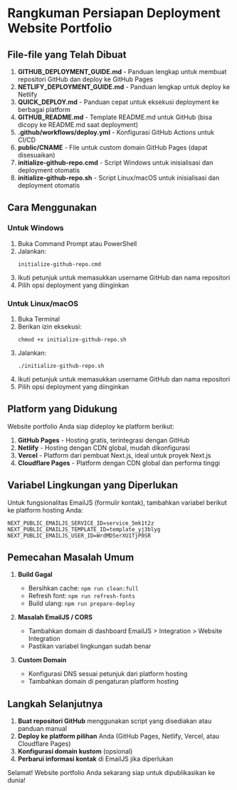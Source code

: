 # Rangkuman Persiapan Deployment Website Portfolio

## File-file yang Telah Dibuat

1. **GITHUB_DEPLOYMENT_GUIDE.md** - Panduan lengkap untuk membuat repositori GitHub dan deploy ke GitHub Pages
2. **NETLIFY_DEPLOYMENT_GUIDE.md** - Panduan lengkap untuk deploy ke Netlify
3. **QUICK_DEPLOY.md** - Panduan cepat untuk eksekusi deployment ke berbagai platform
4. **GITHUB_README.md** - Template README.md untuk GitHub (bisa dicopy ke README.md saat deployment)
5. **.github/workflows/deploy.yml** - Konfigurasi GitHub Actions untuk CI/CD
6. **public/CNAME** - File untuk custom domain GitHub Pages (dapat disesuaikan)
7. **initialize-github-repo.cmd** - Script Windows untuk inisialisasi dan deployment otomatis
8. **initialize-github-repo.sh** - Script Linux/macOS untuk inisialisasi dan deployment otomatis

## Cara Menggunakan

### Untuk Windows

1. Buka Command Prompt atau PowerShell
2. Jalankan:
   ```
   initialize-github-repo.cmd
   ```
3. Ikuti petunjuk untuk memasukkan username GitHub dan nama repositori
4. Pilih opsi deployment yang diinginkan

### Untuk Linux/macOS

1. Buka Terminal
2. Berikan izin eksekusi:
   ```
   chmod +x initialize-github-repo.sh
   ```
3. Jalankan:
   ```
   ./initialize-github-repo.sh
   ```
4. Ikuti petunjuk untuk memasukkan username GitHub dan nama repositori
5. Pilih opsi deployment yang diinginkan

## Platform yang Didukung

Website portfolio Anda siap dideploy ke platform berikut:

1. **GitHub Pages** - Hosting gratis, terintegrasi dengan GitHub
2. **Netlify** - Hosting dengan CDN global, mudah dikonfigurasi
3. **Vercel** - Platform dari pembuat Next.js, ideal untuk proyek Next.js
4. **Cloudflare Pages** - Platform dengan CDN global dan performa tinggi

## Variabel Lingkungan yang Diperlukan

Untuk fungsionalitas EmailJS (formulir kontak), tambahkan variabel berikut ke platform hosting Anda:

```
NEXT_PUBLIC_EMAILJS_SERVICE_ID=service_5mk1t2z
NEXT_PUBLIC_EMAILJS_TEMPLATE_ID=template_yj3blyg
NEXT_PUBLIC_EMAILJS_USER_ID=WrdMD5erXU1TjP0SR
```

## Pemecahan Masalah Umum

1. **Build Gagal**
   - Bersihkan cache: `npm run clean:full`
   - Refresh font: `npm run refresh-fonts`
   - Build ulang: `npm run prepare-deploy`

2. **Masalah EmailJS / CORS**
   - Tambahkan domain di dashboard EmailJS > Integration > Website Integration
   - Pastikan variabel lingkungan sudah benar

3. **Custom Domain**
   - Konfigurasi DNS sesuai petunjuk dari platform hosting
   - Tambahkan domain di pengaturan platform hosting

## Langkah Selanjutnya

1. **Buat repositori GitHub** menggunakan script yang disediakan atau panduan manual
2. **Deploy ke platform pilihan** Anda (GitHub Pages, Netlify, Vercel, atau Cloudflare Pages)
3. **Konfigurasi domain kustom** (opsional)
4. **Perbarui informasi kontak** di EmailJS jika diperlukan

Selamat! Website portfolio Anda sekarang siap untuk dipublikasikan ke dunia! 